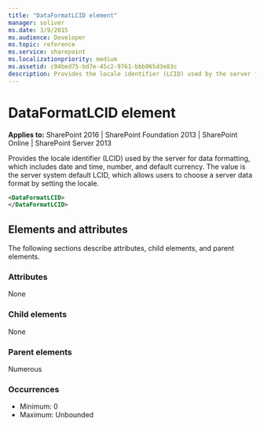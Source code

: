 ```yaml
---
title: "DataFormatLCID element"
manager: soliver
ms.date: 3/9/2015
ms.audience: Developer
ms.topic: reference
ms.service: sharepoint
ms.localizationpriority: medium
ms.assetid: c94bed75-bd7e-45c2-9761-bbb065d3e83c
description: Provides the locale identifier (LCID) used by the server for data formatting, which includes date and time, number, and default currency.
---
```


# DataFormatLCID element

**Applies to:** SharePoint 2016 | SharePoint Foundation 2013 | SharePoint Online | SharePoint Server 2013
  
Provides the locale identifier (LCID) used by the server for data formatting, which includes date and time, number, and default currency. The value is the server system default LCID, which allows users to choose a server data format by setting the locale.
  
```XML
<DataFormatLCID>
</DataFormatLCID>
```

## Elements and attributes

The following sections describe attributes, child elements, and parent elements.

### Attributes

None
   
### Child elements

None
   
### Parent elements

Numerous 
   
### Occurrences

- Minimum: 0
- Maximum: Unbounded  

<br/> 
   

